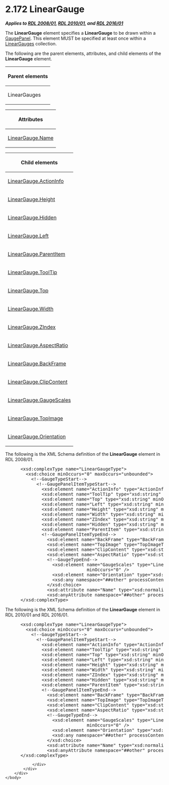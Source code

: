 <html dir="LTR" xmlns:mshelp="http://msdn.microsoft.com/mshelp" xmlns:ddue="http://ddue.schemas.microsoft.com/authoring/2003/5" xmlns:xlink="http://www.w3.org/1999/xlink" xmlns:tool="http://www.microsoft.com/tooltip">
    <head>
        <meta http-equiv="Content-Type" content="text/html; CHARSET=utf-8"></meta>
        <meta name="save" content="history"></meta>
        <title>2.172 LinearGauge</title>
        <xml>
            <mshelp:toctitle title="2.172 LinearGauge"></mshelp:toctitle>
            <mshelp:rltitle title="[MS-RDL]: LinearGauge"></mshelp:rltitle>
            <mshelp:keyword index="A" term="021b569b-07ae-462a-ac62-d3ab51f183f5"></mshelp:keyword>
            <mshelp:attr name="DCSext.ContentType" value="open specification"></mshelp:attr>
            <mshelp:attr name="AssetID" value="021b569b-07ae-462a-ac62-d3ab51f183f5"></mshelp:attr>
            <mshelp:attr name="TopicType" value="kbRef"></mshelp:attr>
            <mshelp:attr name="DCSext.Title" value="[MS-RDL]: LinearGauge" />
        </xml>
    </head>
    <body>
        <div id="header">
            <h1 class="heading">2.172 LinearGauge</h1>
        </div>
        <div id="mainSection">
            <div id="mainBody">
                <div id="allHistory" class="saveHistory"></div>
                <div id="sectionSection0" class="section" name="collapseableSection">
                    

<p><b><i>Applies to </i></b><a href="1e855f94-4617-47e4-b89e-0856c6cb420f.md"><b><i>RDL 2008/01</i></b></a><b><i>,
</i></b><a href="3428e690-a348-4ec7-8a6a-8efb42d2cdee.md"><b><i>RDL 2010/01</i></b></a><b><i>,
and </i></b><a href="52ce3983-2bfc-4e72-9359-42aaf5fe4509.md"><b><i>RDL 2016/01</i></b></a></p>

<p>The <b>LinearGauge</b> element specifies a <b>LinearGauge</b>
to be drawn within a <a href="f01744d3-79fa-4f30-94bf-a1ffa6bde2ac.md">GaugePanel</a>.
This element MUST be specified at least once within a <a href="609f96fe-84d1-4650-87d6-e45823d11428.md">LinearGauges</a> collection.</p>

<p>The following are the parent elements, attributes, and child
elements of the <b>LinearGauge</b> element.</p>

<table>
 <thead>
  <tr>
   <th>
   <p>Parent elements</p>
   </th>
  </tr>
 </thead>
 <tr>
  <td>
  <p>LinearGauges</p>
  </td>
 </tr>
</table>

<p> </p>

<table>
 <thead>
  <tr>
   <th>
   <p>Attributes</p>
   </th>
  </tr>
 </thead>
 <tr>
  <td>
  <p><a href="44723fb4-1e0e-4112-9f80-8566d72c138f.md">LinearGauge.Name</a></p>
  </td>
 </tr>
</table>

<p> </p>

<table>
 <thead>
  <tr>
   <th>
   <p>Child elements</p>
   </th>
  </tr>
 </thead>
 <tr>
  <td>
  <p><a href="73b5fda1-3391-4e80-817d-8d87de57defe.md">LinearGauge.ActionInfo</a></p>
  </td>
 </tr>
 <tr>
  <td>
  <p><a href="94a71e91-ea0e-4b83-9876-05918d7fb779.md">LinearGauge.Height</a></p>
  </td>
 </tr>
 <tr>
  <td>
  <p><a href="b7c38410-8f4b-489d-a58c-de01ccd52eb6.md">LinearGauge.Hidden</a></p>
  </td>
 </tr>
 <tr>
  <td>
  <p><a href="666a97e8-2d68-4a9c-8106-2d0d66e0a2b3.md">LinearGauge.Left</a></p>
  </td>
 </tr>
 <tr>
  <td>
  <p><a href="d5b58662-e4b0-425f-b6d5-c0c229baeea0.md">LinearGauge.ParentItem</a></p>
  </td>
 </tr>
 <tr>
  <td>
  <p><a href="0ebf7cb3-f9cb-4a6b-b3cb-fbede6e915cc.md">LinearGauge.ToolTip</a></p>
  </td>
 </tr>
 <tr>
  <td>
  <p><a href="03bf6371-7717-48d0-89a1-6e9e75c3ae7e.md">LinearGauge.Top</a></p>
  </td>
 </tr>
 <tr>
  <td>
  <p><a href="fd7434ea-3f32-4ad8-838c-ed224213a602.md">LinearGauge.Width</a></p>
  </td>
 </tr>
 <tr>
  <td>
  <p><a href="7832a4f8-acc2-4ef5-93c0-e8ea821320b7.md">LinearGauge.ZIndex</a></p>
  </td>
 </tr>
 <tr>
  <td>
  <p><a href="8c9c816c-7adb-4ad1-8201-4e517647e27a.md">LinearGauge.AspectRatio</a></p>
  </td>
 </tr>
 <tr>
  <td>
  <p><a href="d225f27e-77ad-46fa-a9bc-b0ce91ad294e.md">LinearGauge.BackFrame</a></p>
  </td>
 </tr>
 <tr>
  <td>
  <p><a href="48d44d26-16db-4080-b3d2-8e4b75a431bc.md">LinearGauge.ClipContent</a></p>
  </td>
 </tr>
 <tr>
  <td>
  <p><a href="fd2968e4-d68a-4a64-b99a-d6b3ad9a987b.md">LinearGauge.GaugeScales</a></p>
  </td>
 </tr>
 <tr>
  <td>
  <p><a href="5797404c-a937-45ca-9652-bc8828fced04.md">LinearGauge.TopImage</a></p>
  </td>
 </tr>
 <tr>
  <td>
  <p><a href="3dc97d26-d6ab-407e-86bb-5697518f207a.md">LinearGauge.Orientation</a></p>
  </td>
 </tr>
</table>

<p>The following is the XML Schema definition of the <b>LinearGauge</b>
element in RDL 2008/01.</p>

<dl>
<dd>
<div><pre> &lt;xsd:complexType name=&quot;LinearGaugeType&quot;&gt;
   &lt;xsd:choice minOccurs=&quot;0&quot; maxOccurs=&quot;unbounded&quot;&gt;
     &lt;!--GaugeTypeStart--&gt;
       &lt;!--GaugePanelItemTypeStart--&gt;
         &lt;xsd:element name=&quot;ActionInfo&quot; type=&quot;ActionInfoType&quot; minOccurs=&quot;0&quot; /&gt;
         &lt;xsd:element name=&quot;ToolTip&quot; type=&quot;xsd:string&quot; minOccurs=&quot;0&quot; /&gt;
         &lt;xsd:element name=&quot;Top&quot; type=&quot;xsd:string&quot; minOccurs=&quot;0&quot; /&gt;
         &lt;xsd:element name=&quot;Left&quot; type=&quot;xsd:string&quot; minOccurs=&quot;0&quot; /&gt;
         &lt;xsd:element name=&quot;Height&quot; type=&quot;xsd:string&quot; minOccurs=&quot;0&quot; /&gt;
         &lt;xsd:element name=&quot;Width&quot; type=&quot;xsd:string&quot; minOccurs=&quot;0&quot; /&gt;
         &lt;xsd:element name=&quot;ZIndex&quot; type=&quot;xsd:string&quot; minOccurs=&quot;0&quot; /&gt;
         &lt;xsd:element name=&quot;Hidden&quot; type=&quot;xsd:string&quot; minOccurs=&quot;0&quot; /&gt;
         &lt;xsd:element name=&quot;ParentItem&quot; type=&quot;xsd:string&quot; minOccurs=&quot;0&quot; /&gt;
         &lt;!--GaugePanelItemTypeEnd--&gt;
           &lt;xsd:element name=&quot;BackFrame&quot; type=&quot;BackFrameType&quot; minOccurs=&quot;0&quot; /&gt;
           &lt;xsd:element name=&quot;TopImage&quot; type=&quot;TopImageType&quot; minOccurs=&quot;0&quot; /&gt;
           &lt;xsd:element name=&quot;ClipContent&quot; type=&quot;xsd:string&quot; minOccurs=&quot;0&quot; /&gt;
           &lt;xsd:element name=&quot;AspectRatio&quot; type=&quot;xsd:string&quot; minOccurs=&quot;0&quot; /&gt;
           &lt;!--GaugeTypeEnd--&gt;
             &lt;xsd:element name=&quot;GaugeScales&quot; type=&quot;LinearScalesType&quot; 
                          minOccurs=&quot;0&quot; /&gt;
             &lt;xsd:element name=&quot;Orientation&quot; type=&quot;xsd:string&quot; minOccurs=&quot;0&quot; /&gt;
             &lt;xsd:any namespace=&quot;##other&quot; processContents=&quot;skip&quot; /&gt;
           &lt;/xsd:choice&gt;
           &lt;xsd:attribute name=&quot;Name&quot; type=&quot;xsd:normalizedString&quot; use=&quot;required&quot; /&gt;
           &lt;xsd:anyAttribute namespace=&quot;##other&quot; processContents=&quot;skip&quot; /&gt;
 &lt;/xsd:complexType&gt;
</pre></div>
</dd></dl>

<p>The following is the XML Schema definition of the <b>LinearGauge</b>
element in RDL 2010/01 and RDL 2016/01.</p>

<dl>
<dd>
<div><pre> &lt;xsd:complexType name=&quot;LinearGaugeType&quot;&gt;
   &lt;xsd:choice minOccurs=&quot;0&quot; maxOccurs=&quot;unbounded&quot;&gt;
     &lt;!--GaugeTypeStart--&gt;
       &lt;!--GaugePanelItemTypeStart--&gt;
         &lt;xsd:element name=&quot;ActionInfo&quot; type=&quot;ActionInfoType&quot; minOccurs=&quot;0&quot; /&gt;
         &lt;xsd:element name=&quot;ToolTip&quot; type=&quot;xsd:string&quot; minOccurs=&quot;0&quot; /&gt;
         &lt;xsd:element name=&quot;Top&quot; type=&quot;xsd:string&quot; minOccurs=&quot;0&quot; /&gt;
         &lt;xsd:element name=&quot;Left&quot; type=&quot;xsd:string&quot; minOccurs=&quot;0&quot; /&gt;
         &lt;xsd:element name=&quot;Height&quot; type=&quot;xsd:string&quot; minOccurs=&quot;0&quot; /&gt;
         &lt;xsd:element name=&quot;Width&quot; type=&quot;xsd:string&quot; minOccurs=&quot;0&quot; /&gt;
         &lt;xsd:element name=&quot;ZIndex&quot; type=&quot;xsd:string&quot; minOccurs=&quot;0&quot; /&gt;
         &lt;xsd:element name=&quot;Hidden&quot; type=&quot;xsd:string&quot; minOccurs=&quot;0&quot; /&gt;
         &lt;xsd:element name=&quot;ParentItem&quot; type=&quot;xsd:string&quot; minOccurs=&quot;0&quot; /&gt;
         &lt;!--GaugePanelItemTypeEnd--&gt;
           &lt;xsd:element name=&quot;BackFrame&quot; type=&quot;BackFrameType&quot; minOccurs=&quot;0&quot; /&gt;
           &lt;xsd:element name=&quot;TopImage&quot; type=&quot;TopImageType&quot; minOccurs=&quot;0&quot; /&gt;
           &lt;xsd:element name=&quot;ClipContent&quot; type=&quot;xsd:string&quot; minOccurs=&quot;0&quot; /&gt;
           &lt;xsd:element name=&quot;AspectRatio&quot; type=&quot;xsd:string&quot; minOccurs=&quot;0&quot; /&gt;
           &lt;!--GaugeTypeEnd--&gt;
             &lt;xsd:element name=&quot;GaugeScales&quot; type=&quot;LinearScalesType&quot; 
                          minOccurs=&quot;0&quot; /&gt;
             &lt;xsd:element name=&quot;Orientation&quot; type=&quot;xsd:string&quot; minOccurs=&quot;0&quot; /&gt;
             &lt;xsd:any namespace=&quot;##other&quot; processContents=&quot;lax&quot; /&gt;
           &lt;/xsd:choice&gt;
           &lt;xsd:attribute name=&quot;Name&quot; type=&quot;xsd:normalizedString&quot; use=&quot;required&quot; /&gt;
           &lt;xsd:anyAttribute namespace=&quot;##other&quot; processContents=&quot;lax&quot; /&gt;
 &lt;/xsd:complexType&gt;
</pre></div>
</dd></dl>


                </div>
            </div>
        </div>
    </body>
</html>